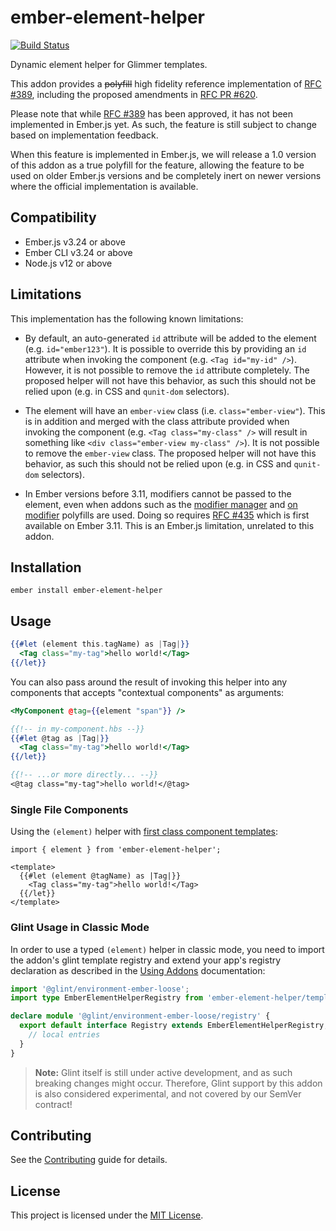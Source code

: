 # ember-element-helper

[![Build Status](https://github.com/tildeio/ember-element-helper/actions/workflows/ci.yml/badge.svg)](https://github.com/tildeio/ember-element-helper/actions/workflows/ci.yml)

Dynamic element helper for Glimmer templates.

This addon provides a ~~polyfill~~ high fidelity reference implementation of
[RFC #389](https://github.com/emberjs/rfcs/pull/389), including the proposed
amendments in [RFC PR #620](https://github.com/emberjs/rfcs/pull/620).

Please note that while [RFC #389](https://github.com/emberjs/rfcs/pull/389)
has been approved, it has not been implemented in Ember.js yet. As such, the
feature is still subject to change based on implementation feedback.

When this feature is implemented in Ember.js, we will release a 1.0 version of
this addon as a true polyfill for the feature, allowing the feature to be used
on older Ember.js versions and be completely inert on newer versions where the
official implementation is available.

## Compatibility

* Ember.js v3.24 or above
* Ember CLI v3.24 or above
* Node.js v12 or above

## Limitations

This implementation has the following known limitations:

* By default, an auto-generated `id` attribute will be added to the element
  (e.g. `id="ember123"`). It is possible to override this by providing an
  `id` attribute when invoking the component (e.g. `<Tag id="my-id" />`).
  However, it is not possible to remove the `id` attribute completely. The
  proposed helper will not have this behavior, as such this should not be
  relied upon (e.g. in CSS and `qunit-dom` selectors).

* The element will have an `ember-view` class (i.e. `class="ember-view"`).
  This is in addition and merged with the class attribute provided when
  invoking the component (e.g. `<Tag class="my-class" />` will result in
  something like `<div class="ember-view my-class" />`). It is not possible
  to remove the `ember-view` class. The proposed helper will not have this
  behavior, as such this should not be relied upon (e.g. in CSS and `qunit-dom`
  selectors).

* In Ember versions before 3.11, modifiers cannot be passed to the element,
  even when addons such as the [modifier manager](https://github.com/ember-polyfills/ember-modifier-manager-polyfill)
  and [on modifier](https://github.com/buschtoens/ember-on-modifier) polyfills
  are used. Doing so requires [RFC #435](https://github.com/emberjs/rfcs/blob/master/text/0435-modifier-splattributes.md)
  which is first available on Ember 3.11. This is an Ember.js limitation,
  unrelated to this addon.

## Installation

```
ember install ember-element-helper
```

## Usage

```hbs
{{#let (element this.tagName) as |Tag|}}
  <Tag class="my-tag">hello world!</Tag>
{{/let}}
```

You can also pass around the result of invoking this helper into any components
that accepts "contextual components" as arguments:

```hbs
<MyComponent @tag={{element "span"}} />
```

```hbs
{{!-- in my-component.hbs --}}
{{#let @tag as |Tag|}}
  <Tag class="my-tag">hello world!</Tag>
{{/let}}

{{!-- ...or more directly... --}}
<@tag class="my-tag">hello world!</@tag>
```

### Single File Components

Using the `(element)` helper with [first class component
templates](http://emberjs.github.io/rfcs/0779-first-class-component-templates.html):

```gjs
import { element } from 'ember-element-helper';

<template>
  {{#let (element @tagName) as |Tag|}}
    <Tag class="my-tag">hello world!</Tag>
  {{/let}}
</template>
```

### Glint Usage in Classic Mode

In order to use a typed `(element)` helper in classic mode, you need to import
the addon's glint template registry and extend your app's registry declaration
as described in the [Using
Addons](https://typed-ember.gitbook.io/glint/using-glint/ember/using-addons#using-glint-enabled-addons)
documentation:

```ts
import '@glint/environment-ember-loose';
import type EmberElementHelperRegistry from 'ember-element-helper/template-registry';

declare module '@glint/environment-ember-loose/registry' {
  export default interface Registry extends EmberElementHelperRegistry, /* other addon registries */ {
    // local entries
  }
}
```

> **Note:** Glint itself is still under active development, and as such breaking changes might occur.
> Therefore, Glint support by this addon is also considered experimental, and not covered by our SemVer contract!

## Contributing

See the [Contributing](CONTRIBUTING.md) guide for details.

## License

This project is licensed under the [MIT License](LICENSE.md).
